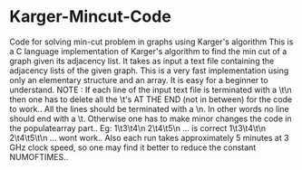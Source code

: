 # Karger-Mincut-Code
Code for solving min-cut problem in graphs using Karger's algorithm
This is a C language implementation of Karger's algorithm to find the min cut of a graph given its adjacency list.
It takes as input a text file containing the adjacency lists of the given graph.
This is a very fast implementation using only an elementary structure and an array.
It is easy for a beginner to understand.
NOTE : If each line of the input text file is terminated with a \t\n then one has to delete all the \t's AT THE END (not in between)  for the code to work..
All the lines should be terminated with a \n.
In other words no line should end with a \t.
Otherwise one has to make minor changes the code in the populatearray part..
Eg: 
1\t3\t4\n
2\t4\t5\n
...
is correct
1\t3\t4\t\n
2\t4\t5\t\n
...
wont work..
Also each run takes approximately 5 minutes at 3 GHz clock speed, so one may find it better to reduce the constant NUMOFTIMES..


